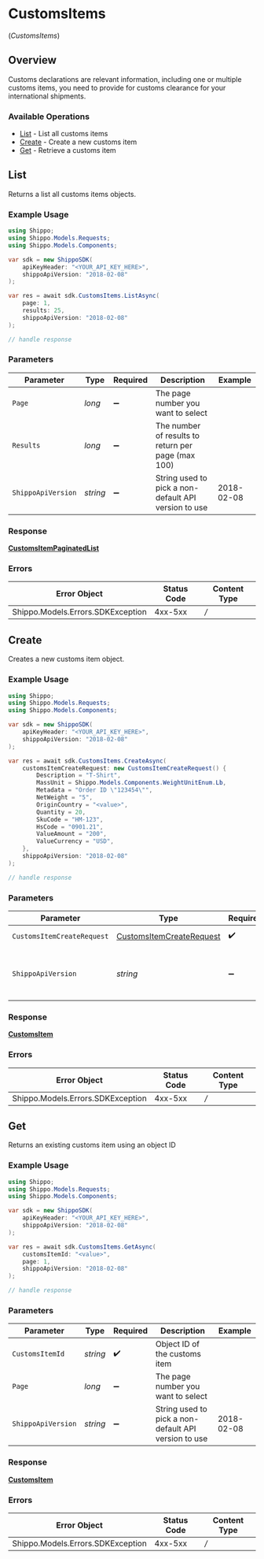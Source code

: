 # CustomsItems
(*CustomsItems*)

## Overview

Customs declarations are relevant information, including one or multiple customs items, you need to provide for customs clearance for your international shipments.
<SchemaDefinition schemaRef="#/components/schemas/CustomsItem"/>

### Available Operations

* [List](#list) - List all customs items
* [Create](#create) - Create a new customs item
* [Get](#get) - Retrieve a customs item

## List

Returns a list all customs items objects.

### Example Usage

```csharp
using Shippo;
using Shippo.Models.Requests;
using Shippo.Models.Components;

var sdk = new ShippoSDK(
    apiKeyHeader: "<YOUR_API_KEY_HERE>",
    shippoApiVersion: "2018-02-08"
);

var res = await sdk.CustomsItems.ListAsync(
    page: 1,
    results: 25,
    shippoApiVersion: "2018-02-08"
);

// handle response
```

### Parameters

| Parameter                                            | Type                                                 | Required                                             | Description                                          | Example                                              |
| ---------------------------------------------------- | ---------------------------------------------------- | ---------------------------------------------------- | ---------------------------------------------------- | ---------------------------------------------------- |
| `Page`                                               | *long*                                               | :heavy_minus_sign:                                   | The page number you want to select                   |                                                      |
| `Results`                                            | *long*                                               | :heavy_minus_sign:                                   | The number of results to return per page (max 100)   |                                                      |
| `ShippoApiVersion`                                   | *string*                                             | :heavy_minus_sign:                                   | String used to pick a non-default API version to use | 2018-02-08                                           |

### Response

**[CustomsItemPaginatedList](../../Models/Components/CustomsItemPaginatedList.md)**

### Errors

| Error Object                      | Status Code                       | Content Type                      |
| --------------------------------- | --------------------------------- | --------------------------------- |
| Shippo.Models.Errors.SDKException | 4xx-5xx                           | */*                               |


## Create

Creates a new customs item object.

### Example Usage

```csharp
using Shippo;
using Shippo.Models.Requests;
using Shippo.Models.Components;

var sdk = new ShippoSDK(
    apiKeyHeader: "<YOUR_API_KEY_HERE>",
    shippoApiVersion: "2018-02-08"
);

var res = await sdk.CustomsItems.CreateAsync(
    customsItemCreateRequest: new CustomsItemCreateRequest() {
        Description = "T-Shirt",
        MassUnit = Shippo.Models.Components.WeightUnitEnum.Lb,
        Metadata = "Order ID \"123454\"",
        NetWeight = "5",
        OriginCountry = "<value>",
        Quantity = 20,
        SkuCode = "HM-123",
        HsCode = "0901.21",
        ValueAmount = "200",
        ValueCurrency = "USD",
    },
    shippoApiVersion: "2018-02-08"
);

// handle response
```

### Parameters

| Parameter                                                                       | Type                                                                            | Required                                                                        | Description                                                                     | Example                                                                         |
| ------------------------------------------------------------------------------- | ------------------------------------------------------------------------------- | ------------------------------------------------------------------------------- | ------------------------------------------------------------------------------- | ------------------------------------------------------------------------------- |
| `CustomsItemCreateRequest`                                                      | [CustomsItemCreateRequest](../../Models/Components/CustomsItemCreateRequest.md) | :heavy_check_mark:                                                              | CustomsItem details.                                                            |                                                                                 |
| `ShippoApiVersion`                                                              | *string*                                                                        | :heavy_minus_sign:                                                              | String used to pick a non-default API version to use                            | 2018-02-08                                                                      |

### Response

**[CustomsItem](../../Models/Components/CustomsItem.md)**

### Errors

| Error Object                      | Status Code                       | Content Type                      |
| --------------------------------- | --------------------------------- | --------------------------------- |
| Shippo.Models.Errors.SDKException | 4xx-5xx                           | */*                               |


## Get

Returns an existing customs item using an object ID

### Example Usage

```csharp
using Shippo;
using Shippo.Models.Requests;
using Shippo.Models.Components;

var sdk = new ShippoSDK(
    apiKeyHeader: "<YOUR_API_KEY_HERE>",
    shippoApiVersion: "2018-02-08"
);

var res = await sdk.CustomsItems.GetAsync(
    customsItemId: "<value>",
    page: 1,
    shippoApiVersion: "2018-02-08"
);

// handle response
```

### Parameters

| Parameter                                            | Type                                                 | Required                                             | Description                                          | Example                                              |
| ---------------------------------------------------- | ---------------------------------------------------- | ---------------------------------------------------- | ---------------------------------------------------- | ---------------------------------------------------- |
| `CustomsItemId`                                      | *string*                                             | :heavy_check_mark:                                   | Object ID of the customs item                        |                                                      |
| `Page`                                               | *long*                                               | :heavy_minus_sign:                                   | The page number you want to select                   |                                                      |
| `ShippoApiVersion`                                   | *string*                                             | :heavy_minus_sign:                                   | String used to pick a non-default API version to use | 2018-02-08                                           |

### Response

**[CustomsItem](../../Models/Components/CustomsItem.md)**

### Errors

| Error Object                      | Status Code                       | Content Type                      |
| --------------------------------- | --------------------------------- | --------------------------------- |
| Shippo.Models.Errors.SDKException | 4xx-5xx                           | */*                               |

